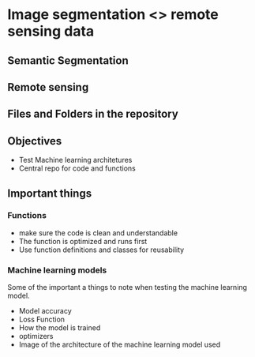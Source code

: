 # Image segmentation <> remote sensing data
## Semantic Segmentation 

## Remote sensing 

## Files and Folders in the repository


## Objectives 
* Test Machine learning architetures 
* Central repo for code and functions
 
## Important things
### Functions 
* make sure the code is clean and understandable 
* The function is optimized and runs first
* Use function definitions and classes for reusability 

### Machine learning models 
Some of the important a things to note when testing the machine learning model.
* Model accuracy 
* Loss Function 
* How the model is trained 
* optimizers 
* Image of the architecture of the machine learning model used 
